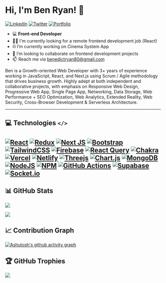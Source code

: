 # Hi, I'm Ben Ryan! :wave:
    
[![LinkedIn](https://img.shields.io/badge/linkedin-%230077B5.svg?style=for-the-badge&logo=linkedin&logoColor=white)](https://www.linkedin.com/in/benedict-ryan/)
[![Twitter](https://img.shields.io/badge/Twitter-%231DA1F2.svg?style=for-the-badge&logo=Twitter&logoColor=white)](https://twitter.com/BenedictRyan10)
[![Portfolio](https://img.shields.io/badge/Portfolio-%23000000.svg?style=for-the-badge&logo=firefox&logoColor=#FF7139)](https://benedict-ryan.vercel.app/)

- 💻 **Front-end Developer**
- 🧑‍💻 I'm currently looking for a remote frontend development job (React)
- ⛓ I’m currently working on Cinema System App
- 🔬 I’m looking to collaborate on frontend development projects
- 📫 Reach me via benedictryan80@gmail.com

Ben is a Growth-oriented Web Developer with 3+ years of experience working in JavaScript, React, and Next.js using Scrum / Agile methodology that drives business growth. Highly adept at both independent and collaborative projects, with emphasis on Responsive Web Design, Progressive Web App, Single Page App, Networking, Data Storage, Web Performance + SEO Optimization, Web Analytics, Extended Reality, Web Security, Cross-Browser Development & Serverless Architecture.

---
## 💻 Technologies `</>`
[![React](https://img.shields.io/badge/react-%2320232a.svg?style=for-the-badge&logo=react&logoColor=%2361DAFB)](https://reactjs.org/)
[![Redux](https://img.shields.io/badge/redux-%23593d88.svg?style=for-the-badge&logo=redux&logoColor=white)](https://redux-toolkit.js.org/)
[![Next JS](https://img.shields.io/badge/Next-black?style=for-the-badge&logo=next.js&logoColor=white)](https://nextjs.org/)
[![Bootstrap](https://img.shields.io/badge/bootstrap-%23563D7C.svg?style=for-the-badge&logo=bootstrap&logoColor=white)](https://getbootstrap.com/)
[![TailwindCSS](https://img.shields.io/badge/tailwindcss-%2338B2AC.svg?style=for-the-badge&logo=tailwind-css&logoColor=white)](https://tailwindcss.com/)
[![Firebase](https://img.shields.io/badge/firebase-%23039BE5.svg?style=for-the-badge&logo=firebase)](https://firebase.google.com/docs)
[![React Query](https://img.shields.io/badge/-React%20Query-FF4154?style=for-the-badge&logo=react%20query&logoColor=white)](https://tanstack.com/query/v4)
[![Chakra](https://img.shields.io/badge/chakra-%234ED1C5.svg?style=for-the-badge&logo=chakraui&logoColor=white)](https://chakra-ui.com/)
[![Vercel](https://img.shields.io/badge/vercel-%23000000.svg?style=for-the-badge&logo=vercel&logoColor=white)](https://vercel.com/)
[![Netlify](https://img.shields.io/badge/netlify-%23000000.svg?style=for-the-badge&logo=netlify&logoColor=#00C7B7)](https://www.netlify.com/)
[![Threejs](https://img.shields.io/badge/threejs-black?style=for-the-badge&logo=three.js&logoColor=white)](https://threejs.org/)
[![Chart.js](https://img.shields.io/badge/chart.js-F5788D.svg?style=for-the-badge&logo=chart.js&logoColor=white)](https://www.chartjs.org/)
[![MongoDB](https://img.shields.io/badge/MongoDB-%234ea94b.svg?style=for-the-badge&logo=mongodb&logoColor=white)](https://www.mongodb.com/docs/)
[![NodeJS](https://img.shields.io/badge/node.js-6DA55F?style=for-the-badge&logo=node.js&logoColor=white)](https://nodejs.org/en/)
[![NPM](https://img.shields.io/badge/NPM-%23000000.svg?style=for-the-badge&logo=npm&logoColor=white)](https://www.npmjs.com/)
[![GitHub Actions](https://img.shields.io/badge/github%20actions-%232671E5.svg?style=for-the-badge&logo=githubactions&logoColor=white)](https://docs.github.com/en/actions)
[![Supabase](https://img.shields.io/badge/Supabase-3ECF8E?style=for-the-badge&logo=supabase&logoColor=white)](https://supabase.com/)
[![Socket.io](https://img.shields.io/badge/Socket.io-black?style=for-the-badge&logo=socket.io&badgeColor=010101)](https://socket.io/)
---

## 📊 GitHub Stats
[![](https://github-readme-stats.vercel.app/api?username=Ben888GitHub&theme=vue-dark)](https://github.com/Ben888GitHub)

[![](https://github-readme-streak-stats.herokuapp.com/?user=Ben888GitHub&theme=vue-dark)](https://github.com/Ben888GitHub)
<br/>

## 📈 Contribution Graph
[![Ashutosh's github activity graph](https://github-readme-activity-graph.cyclic.app/graph?username=Ben888GitHub&theme=vue)](https://github.com/ashutosh00710/github-readme-activity-graph)
<br/>

## 🏆 GitHub Trophies
[![](https://github-profile-trophy.vercel.app/?username=Ben888GitHub&theme=discord&no-frame=false&no-bg=false&margin-w=4)](https://github.com/Ben888GitHub)

<!--
**Ben888GitHub/Ben888GitHub** is a ✨ _special_ ✨ repository because its `README.md` (this file) appears on your GitHub profile.
### Hi there 👋
-->
